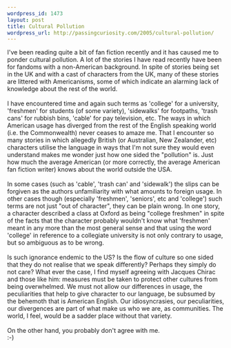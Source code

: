 ```yaml
--- 
wordpress_id: 1473
layout: post
title: Cultural Pollution
wordpress_url: http://passingcuriosity.com/2005/cultural-pollution/
---
```

I've been reading quite a bit of fan fiction recently and it has caused me to ponder cultural pollution. A lot of the stories I have read recently have been for fandoms with a non-American background. In spite of stories being set in the UK and with a cast of characters from the UK, many of these stories are littered with Americanisms, some of which indicate an alarming lack of knowledge about the rest of the world.<br /><br />I have encountered time and again such terms as 'college' for a university, 'freshmen' for students (of some variety), 'sidewalks' for footpaths, 'trash cans' for rubbish bins, 'cable' for pay television, etc. The ways in which American usage has diverged from the rest of the English speaking world (i.e. the Commonwealth) never ceases to amaze me. That I encounter so many stories in which allegedly British (or Australian, New Zealander, etc) characters utilise the language in ways that I'm not sure they would even understand makes me wonder just how one sided the "pollution" is. Just how much the average American (or more correctly, the average American fan fiction writer) knows about the world outside the USA.<br /><br />In some cases (such as 'cable', 'trash can' and 'sidewalk') the slips can be forgiven as the authors unfamiliarity with what amounts to foreign usage. In other cases though (especially 'freshmen', 'seniors', etc and 'college') such terms are not just "out of character", they can be plain wrong. In one story, a character described a class at Oxford as being "college freshmen" in spite of the facts that the character probably wouldn't know what 'freshmen' meant in any more than the most general sense and that using the word 'college' in reference to a collegiate university is not only contrary to usage, but so ambiguous as to be wrong.<br /><br />Is such ignorance endemic to the US? Is the flow of culture so one sided that they do not realise that we speak differently? Perhaps they simply do not care? What ever the case, I find myself agreeing with Jacques Chirac and those like him: measures must be taken to protect other cultures from being overwhelmed. We must not allow our differences in usage, the peculiarities that help to give character to our language, be subsumed by the behemoth that is American English. Our idiosyncrasies, our peculiarities, our divergences are part of what make us who we are, as communities. The world, I feel, would be a sadder place without that variety.<br /><br />On the other hand, you probably don't agree with me.<br />:-)
